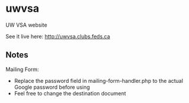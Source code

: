 uwvsa
=====

UW VSA website

See it live here: http://uwvsa.clubs.feds.ca

Notes
-----

Mailing Form:
* Replace the password field in mailing-form-handler.php to the actual Google password before using
* Feel free to change the destination document

